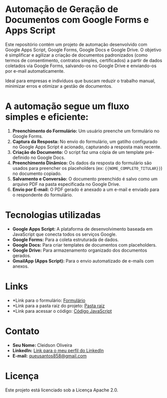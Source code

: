 # Automação de Geração de Documentos com Google Forms e Apps Script

Este repositório contém um projeto de automação desenvolvido com Google Apps Script, Google Forms, Google Docs e Google Drive. O objetivo é simplificar e agilizar a criação de documentos padronizados (como termos de consentimento, contratos simples, certificados) a partir de dados coletados via Google Forms, salvando-os no Google Drive e enviando-os por e-mail automaticamente.

Ideal para empresas e indivíduos que buscam reduzir o trabalho manual, minimizar erros e otimizar a gestão de documentos.

# A automação segue um fluxo simples e eficiente:

1.  **Preenchimento do Formulário:** Um usuário preenche um formulário no Google Forms.
2.  **Captura da Resposta:** No envio do formulário, um gatilho configurado no Google Apps Script é acionado, capturando a resposta mais recente.
3.  **Criação do Documento:** O script faz uma cópia de um template pré-definido no Google Docs.
4.  **Preenchimento Dinâmico:** Os dados da resposta do formulário são usados para preencher os placeholders (ex: `{{NOME_COMPLETO_TITULAR}}`) no documento copiado.
5.  **Salvamento e Conversão:** O documento preenchido é salvo como um arquivo PDF na pasta especificada no Google Drive.
6.  **Envio por E-mail:** O PDF gerado é anexado a um e-mail e enviado para o respondente do formulário.

# Tecnologias utilizadas

* **Google Apps Script:** A plataforma de desenvolvimento baseada em JavaScript que conecta todos os serviços Google.
* **Google Forms:** Para a coleta estruturada de dados.
* **Google Docs:** Para criar templates de documentos com placeholders.
* **Google Drive:** Para armazenamento organizado dos documentos gerados.
* **GmailApp (Apps Script):** Para o envio automatizado de e-mails com anexos.

# Links
* *Link para o formulário: [Formulário](https://forms.gle/iyctvgqerF5QLVrZ7)
* *Link para a pasta raiz do projeto: [Pasta raiz](https://drive.google.com/drive/folders/1inxtBA4BMcsfqfC8cA_9tLFc2X0IhSO-?usp=drive_link)
* *Link para acessar o código: [Código JavaScript](https://github.com/caetanossauro/automa-o-de-processo-com-ferramentas-google/blob/main/code.gs)

# Contato

* **Seu Nome:** Cleidson Oliveira
* **LinkedIn:** [Link para o meu perfil do LinkedIn](https://www.linkedin.com/in/cleidson-oliveira-7b7248215/)
* **E-mail:** queusantos858@gmail.com

# Licença
Este projeto está licenciado sob a Licença Apache 2.0.
